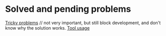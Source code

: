 # Solved and pending problems 

[Tricky problems](tricky.md) // not very important, but still block development, and don't know why the solution works.
[Tool usage](tool,md) 